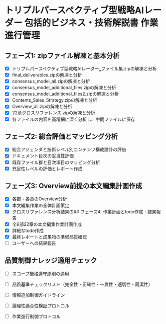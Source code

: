 # トリプルパースペクティブ型戦略AIレーダー 包括的ビジネス・技術解説書 作業進行管理

## フェーズ1: zipファイル解凍と基本分析
- [x] トリプルパースペクティブ型戦略AIレーダー‗ファイル集.zipの解凍と分析
- [x] final_deliverables.zipの解凍と分析
- [x] consensus_model_all.zipの解凍と分析
- [x] consensus_model_additional_files.zipの解凍と分析
- [x] consensus_model_additional_files2.zipの解凍と分析
- [x] Contents‗Sales_Strategy.zipの解凍と分析
- [x] Overview_all.zipの解凍と分析
- [x] 22章クロスリファレンス.zipの解凍と分析
- [x] 各ファイルの内容を高精細に深く分析し、中間ファイルに保存

## フェーズ2: 総合評価とマッピング分析
- [x] 総合アジェンダと技術レベル別コンテンツ構成設計の評価
- [x] ドキュメント目次の妥当性評価
- [x] 既存ファイル群と目次項目のマッピング分析
- [x] 充足性レベルの評価とレポート作成

## フェーズ3: Overview前提の本文編集計画作成
- [x] 各部・各章のOverview分析
- [x] 本文編集作業の全体計画策定
- [x] クロスリファレンス分析結果の## フェーズ4: 作業計画とtodo作成・結果報告
- [x] 全6部22章の本文編集作業計画作成
- [x] 詳細なtodo作成
- [x] 最終レポートと成果物の準備品質確認
- [ ] ユーザーへの結果報告

## 品質制御ナレッジ適用チェック
- [ ] スコープ厳格遵守原則の適用
- [ ] 品質基準チェックリスト（完全性・正確性・一貫性・適切性・簡潔性）
- [ ] 情報追加制御ガイドライン
- [ ] 論理性適合性検証プロトコル
- [ ] 作業進行制御プロトコル

